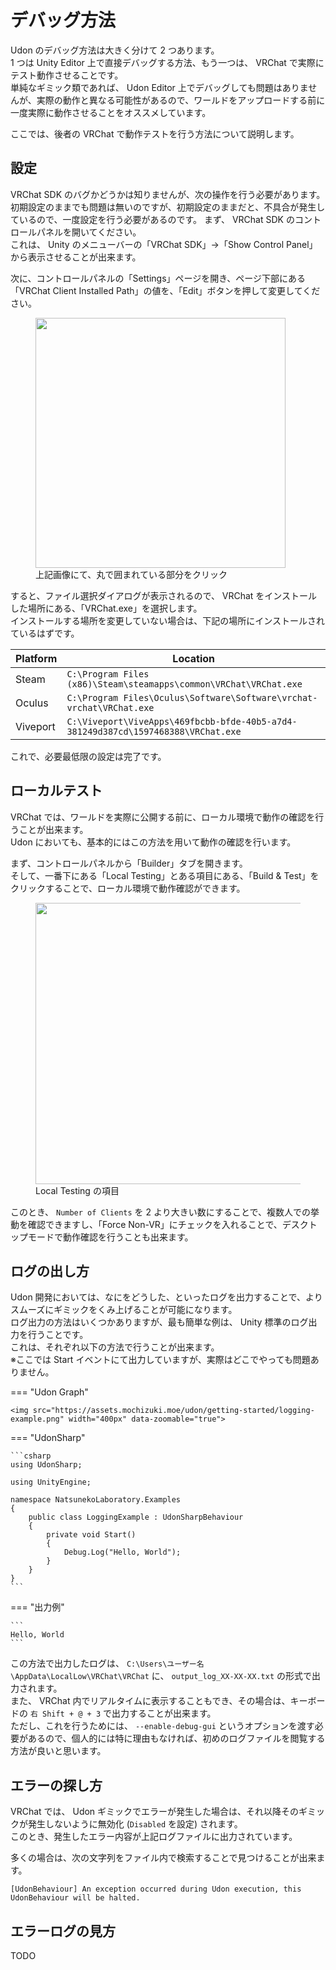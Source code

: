 # デバッグ方法

Udon のデバッグ方法は大きく分けて 2 つあります。  
1 つは Unity Editor 上で直接デバッグする方法、もう一つは、 VRChat で実際にテスト動作させることです。  
単純なギミック類であれば、 Udon Editor 上でデバッグしても問題はありませんが、実際の動作と異なる可能性があるので、ワールドをアップロードする前に一度実際に動作させることをオススメしています。

ここでは、後者の VRChat で動作テストを行う方法について説明します。

## 設定

VRChat SDK のバグかどうかは知りませんが、次の操作を行う必要があります。  
初期設定のままでも問題は無いのですが、初期設定のままだと、不具合が発生しているので、一度設定を行う必要があるのです。
まず、 VRChat SDK のコントロールパネルを開いてください。  
これは、 Unity のメニューバーの「VRChat SDK」→「Show Control Panel」から表示させることが出来ます。

次に、コントロールパネルの「Settings」ページを開き、ページ下部にある「VRChat Client Installed Path」の値を、「Edit」ボタンを押して変更してください。

<figure>
  <img src="https://assets.mochizuki.moe/udon/getting-started/configure-client-location.png" width="400px" data-zoomable="true">
  <figcaption>上記画像にて、丸で囲まれている部分をクリック</figcaption>
</figure>

すると、ファイル選択ダイアログが表示されるので、 VRChat をインストールした場所にある、「VRChat.exe」を選択します。  
インストールする場所を変更していない場合は、下記の場所にインストールされているはずです。

| Platform | Location                                                                          |
| -------- | --------------------------------------------------------------------------------- |
| Steam    | `C:\Program Files (x86)\Steam\steamapps\common\VRChat\VRChat.exe`                 |
| Oculus   | `C:\Program Files\Oculus\Software\Software\vrchat-vrchat\VRChat.exe`              |
| Viveport | `C:\Viveport\ViveApps\469fbcbb-bfde-40b5-a7d4-381249d387cd\1597468388\VRChat.exe` |

これで、必要最低限の設定は完了です。

## ローカルテスト

VRChat では、ワールドを実際に公開する前に、ローカル環境で動作の確認を行うことが出来ます。  
Udon においても、基本的にはこの方法を用いて動作の確認を行います。

まず、コントロールパネルから「Builder」タブを開きます。  
そして、一番下にある「Local Testing」とある項目にある、「Build & Test」をクリックすることで、ローカル環境で動作確認ができます。

<figure>
  <img src="https://assets.mochizuki.moe/udon/getting-started/local-testing.png" width="450px" data-zoomable="true">
  <figcaption>Local Testing の項目</figcaption>
</figure>

このとき、 `Number of Clients` を 2 より大きい数にすることで、複数人での挙動を確認できますし、「Force Non-VR」にチェックを入れることで、デスクトップモードで動作確認を行うことも出来ます。

## ログの出し方

Udon 開発においては、なにをどうした、といったログを出力することで、よりスムーズにギミックをくみ上げることが可能になります。  
ログ出力の方法はいくつかありますが、最も簡単な例は、 Unity 標準のログ出力を行うことです。  
これは、それぞれ以下の方法で行うことが出来ます。  
※ここでは Start イベントにて出力していますが、実際はどこでやっても問題ありません。

<!-- prettier-ignore-start -->
=== "Udon Graph"

    <img src="https://assets.mochizuki.moe/udon/getting-started/logging-example.png" width="400px" data-zoomable="true">

=== "UdonSharp"

    ```csharp
    using UdonSharp;

    using UnityEngine;

    namespace NatsunekoLaboratory.Examples
    {
        public class LoggingExample : UdonSharpBehaviour
        {
            private void Start()
            {
                Debug.Log("Hello, World");
            }
        }
    }
    ```

=== "出力例"

    ```
    Hello, World
    ```

<!-- prettier-ignore-end -->

この方法で出力したログは、 `C:\Users\ユーザー名\AppData\LocalLow\VRChat\VRChat` に、 `output_log_XX-XX-XX.txt` の形式で出力されます。  
また、 VRChat 内でリアルタイムに表示することもでき、その場合は、キーボードの `右 Shift + @ + 3` で出力することが出来ます。  
ただし、これを行うためには、 `--enable-debug-gui` というオプションを渡す必要があるので、個人的には特に理由もなければ、初めのログファイルを閲覧する方法が良いと思います。

## エラーの探し方

VRChat では、 Udon ギミックでエラーが発生した場合は、それ以降そのギミックが発生しないように無効化 (`Disabled` を設定) されます。  
このとき、発生したエラー内容が上記ログファイルに出力されています。

多くの場合は、次の文字列をファイル内で検索することで見つけることが出来ます。

```
[UdonBehaviour] An exception occurred during Udon execution, this UdonBehaviour will be halted.
```

## エラーログの見方

TODO
